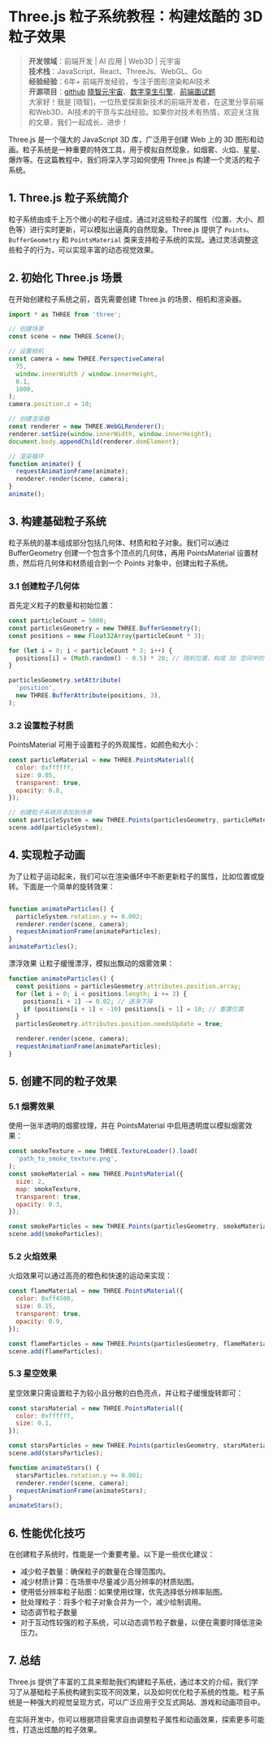 # Three.js 粒子系统教程：构建炫酷的 3D 粒子效果

> **开发领域**：前端开发 | AI 应用 | Web3D | 元宇宙  
> **技术栈**：JavaScript、React、ThreeJs、WebGL、Go  
> **经验经验**：6年+ 前端开发经验，专注于图形渲染和AI技术  
> **开源项目**：[github](https://github.com/dezhizhang) [晓智元宇宙](https://www.xiaozhi.shop/)、[数字孪生引擎](https://www.shuqin.cc/)、[前端面试题](https://fe.shuqin.cc/)   
> 大家好！我是 [晓智]，一位热爱探索新技术的前端开发者，在这里分享前端和Web3D、AI技术的干货与实战经验。如果你对技术有热情，欢迎关注我的文章，我们一起成长、进步！


Three.js 是一个强大的 JavaScript 3D 库，广泛用于创建 Web 上的 3D 图形和动画。粒子系统是一种重要的特效工具，用于模拟自然现象，如烟雾、火焰、星星、爆炸等。在这篇教程中，我们将深入学习如何使用 Three.js 构建一个灵活的粒子系统。


## 1. Three.js 粒子系统简介

粒子系统由成千上万个微小的粒子组成，通过对这些粒子的属性（位置、大小、颜色等）进行实时更新，可以模拟出逼真的自然现象。Three.js 提供了 `Points`、`BufferGeometry` 和 `PointsMaterial` 类来支持粒子系统的实现。通过灵活调整这些粒子的行为，可以实现丰富的动态视觉效果。

## 2. 初始化 Three.js 场景

在开始创建粒子系统之前，首先需要创建 Three.js 的场景、相机和渲染器。

```javascript
import * as THREE from 'three';

// 创建场景
const scene = new THREE.Scene();

// 设置相机
const camera = new THREE.PerspectiveCamera(
  75,
  window.innerWidth / window.innerHeight,
  0.1,
  1000,
);
camera.position.z = 10;

// 创建渲染器
const renderer = new THREE.WebGLRenderer();
renderer.setSize(window.innerWidth, window.innerHeight);
document.body.appendChild(renderer.domElement);

// 渲染循环
function animate() {
  requestAnimationFrame(animate);
  renderer.render(scene, camera);
}
animate();
```

## 3. 构建基础粒子系统

粒子系统的基本组成部分包括几何体、材质和粒子对象。我们可以通过 BufferGeometry 创建一个包含多个顶点的几何体，再用 PointsMaterial 设置材质，然后将几何体和材质组合到一个 Points 对象中，创建出粒子系统。

### 3.1 创建粒子几何体

首先定义粒子的数量和初始位置：

```javascript
const particleCount = 5000;
const particlesGeometry = new THREE.BufferGeometry();
const positions = new Float32Array(particleCount * 3);

for (let i = 0; i < particleCount * 3; i++) {
  positions[i] = (Math.random() - 0.5) * 20; // 随机位置，构成 3D 空间中的一个粒子
}

particlesGeometry.setAttribute(
  'position',
  new THREE.BufferAttribute(positions, 3),
);
```

### 3.2 设置粒子材质

PointsMaterial 可用于设置粒子的外观属性，如颜色和大小：

```javascript
const particleMaterial = new THREE.PointsMaterial({
  color: 0xffffff,
  size: 0.05,
  transparent: true,
  opacity: 0.8,
});

// 创建粒子系统并添加到场景
const particleSystem = new THREE.Points(particlesGeometry, particleMaterial);
scene.add(particleSystem);
```

## 4. 实现粒子动画

为了让粒子运动起来，我们可以在渲染循环中不断更新粒子的属性，比如位置或旋转。下面是一个简单的旋转效果：

```javascript

function animateParticles() {
  particleSystem.rotation.y += 0.002;
  renderer.render(scene, camera);
  requestAnimationFrame(animateParticles);
}
animateParticles();
```

漂浮效果
让粒子缓慢漂浮，模拟出飘动的烟雾效果：

```javascript
function animateParticles() {
  const positions = particlesGeometry.attributes.position.array;
  for (let i = 0; i < positions.length; i += 3) {
    positions[i + 1] -= 0.02; // 逐渐下降
    if (positions[i + 1] < -10) positions[i + 1] = 10; // 重置位置
  }
  particlesGeometry.attributes.position.needsUpdate = true;

  renderer.render(scene, camera);
  requestAnimationFrame(animateParticles);
}
```

## 5. 创建不同的粒子效果

### 5.1 烟雾效果

使用一张半透明的烟雾纹理，并在 PointsMaterial 中启用透明度以模拟烟雾效果：

```javascript
const smokeTexture = new THREE.TextureLoader().load(
  'path_to_smoke_texture.png',
);
const smokeMaterial = new THREE.PointsMaterial({
  size: 2,
  map: smokeTexture,
  transparent: true,
  opacity: 0.3,
});

const smokeParticles = new THREE.Points(particlesGeometry, smokeMaterial);
scene.add(smokeParticles);
```

### 5.2 火焰效果

火焰效果可以通过高亮的橙色和快速的运动来实现：

```javascript
const flameMaterial = new THREE.PointsMaterial({
  color: 0xff4500,
  size: 0.15,
  transparent: true,
  opacity: 0.9,
});

const flameParticles = new THREE.Points(particlesGeometry, flameMaterial);
scene.add(flameParticles);
```

### 5.3 星空效果

星空效果只需设置粒子为较小且分散的白色亮点，并让粒子缓慢旋转即可：

```javascript
const starsMaterial = new THREE.PointsMaterial({
  color: 0xffffff,
  size: 0.1,
});

const starsParticles = new THREE.Points(particlesGeometry, starsMaterial);
scene.add(starsParticles);

function animateStars() {
  starsParticles.rotation.y += 0.001;
  renderer.render(scene, camera);
  requestAnimationFrame(animateStars);
}
animateStars();
```

## 6. 性能优化技巧

在创建粒子系统时，性能是一个重要考量。以下是一些优化建议：

- 减少粒子数量：确保粒子的数量在合理范围内。
- 减少材质计算：在场景中尽量减少高分辨率的材质贴图。
- 使用低分辨率粒子贴图：如果使用纹理，优先选择低分辨率贴图。
- 批处理粒子：将多个粒子对象合并为一个，减少绘制调用。
- 动态调节粒子数量
- 对于互动性较强的粒子系统，可以动态调节粒子数量，以便在需要时降低渲染压力。

## 7. 总结

Three.js 提供了丰富的工具来帮助我们构建粒子系统，通过本文的介绍，我们学习了从基础粒子系统构建到实现不同效果，以及如何优化粒子系统的性能。粒子系统是一种强大的视觉呈现方式，可以广泛应用于交互式网站、游戏和动画项目中。

在实际开发中，你可以根据项目需求自由调整粒子属性和动画效果，探索更多可能性，打造出炫酷的粒子效果。
